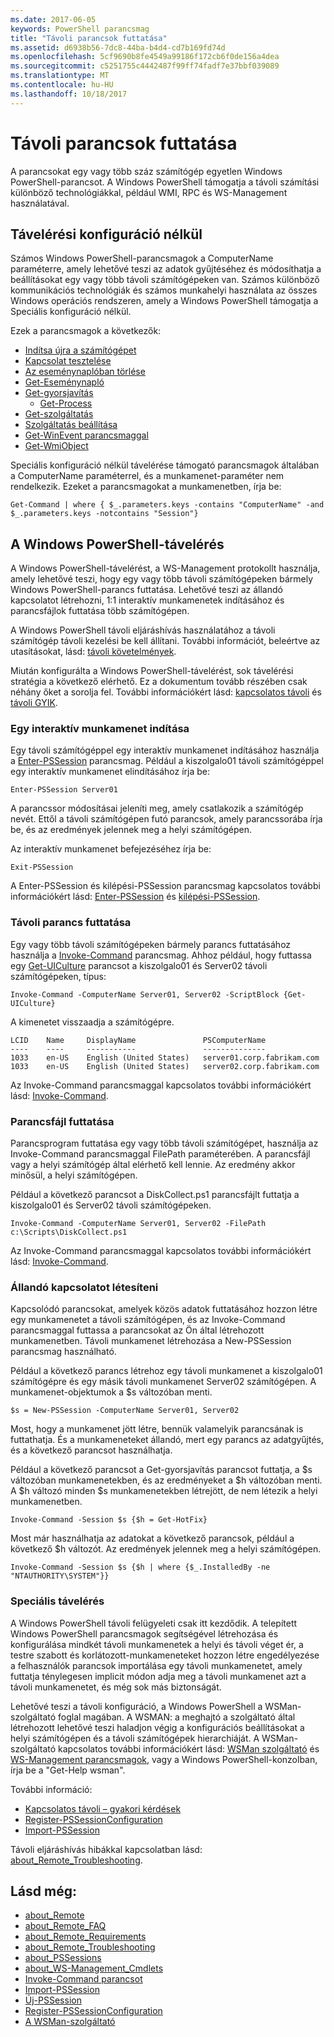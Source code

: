 ```yaml
---
ms.date: 2017-06-05
keywords: PowerShell parancsmag
title: "Távoli parancsok futtatása"
ms.assetid: d6938b56-7dc8-44ba-b4d4-cd7b169fd74d
ms.openlocfilehash: 5cf9690b8fe4549a99186f172cb6f0de156a4dea
ms.sourcegitcommit: c5251755c4442487f99ff74fadf7e37bbf039089
ms.translationtype: MT
ms.contentlocale: hu-HU
ms.lasthandoff: 10/18/2017
---
```

# <a name="running-remote-commands"></a>Távoli parancsok futtatása
A parancsokat egy vagy több száz számítógép egyetlen Windows PowerShell-parancsot. A Windows PowerShell támogatja a távoli számítási különböző technológiákkal, például WMI, RPC és WS-Management használatával.

## <a name="remoting-without-configuration"></a>Távelérési konfiguráció nélkül
Számos Windows PowerShell-parancsmagok a ComputerName paraméterre, amely lehetővé teszi az adatok gyűjtéséhez és módosíthatja a beállításokat egy vagy több távoli számítógépeken van. Számos különböző kommunikációs technológiák és számos munkahelyi használata az összes Windows operációs rendszeren, amely a Windows PowerShell támogatja a Speciális konfiguráció nélkül.

Ezek a parancsmagok a következők:
* [Indítsa újra a számítógépet](https://go.microsoft.com/fwlink/?LinkId=821625)
* [Kapcsolat tesztelése](https://go.microsoft.com/fwlink/?LinkId=821646)
* [Az eseménynaplóban törlése](https://go.microsoft.com/fwlink/?LinkId=821568)
* [Get-Eseménynapló](https://go.microsoft.com/fwlink/?LinkId=821585)
* [Get-gyorsjavítás](https://go.microsoft.com/fwlink/?LinkId=821586)
  - [Get-Process](https://go.microsoft.com/fwlink/?linkid=821590)
* [Get-szolgáltatás](https://go.microsoft.com/fwlink/?LinkId=821593)
* [Szolgáltatás beállítása](https://go.microsoft.com/fwlink/?LinkId=821633)
* [Get-WinEvent parancsmaggal](https://go.microsoft.com/fwlink/?linkid=821529)
* [Get-WmiObject](https://go.microsoft.com/fwlink/?LinkId=821595)

Speciális konfiguráció nélkül távelérése támogató parancsmagok általában a ComputerName paraméterrel, és a munkamenet-paraméter nem rendelkezik. Ezeket a parancsmagokat a munkamenetben, írja be:

```
Get-Command | where { $_.parameters.keys -contains "ComputerName" -and $_.parameters.keys -notcontains "Session"}
```

## <a name="windows-powershell-remoting"></a>A Windows PowerShell-távelérés
A Windows PowerShell-távelérést, a WS-Management protokollt használja, amely lehetővé teszi, hogy egy vagy több távoli számítógépeken bármely Windows PowerShell-parancs futtatása. Lehetővé teszi az állandó kapcsolatot létrehozni, 1:1 interaktív munkamenetek indításához és parancsfájlok futtatása több számítógépen.

A Windows PowerShell távoli eljáráshívás használatához a távoli számítógép távoli kezelési be kell állítani. További információt, beleértve az utasításokat, lásd: [távoli követelmények](https://technet.microsoft.com/en-us/library/dd315349.aspx).

Miután konfigurálta a Windows PowerShell-távelérést, sok távelérési stratégia a következő elérhető. Ez a dokumentum tovább részében csak néhány őket a sorolja fel. További információkért lásd: [kapcsolatos távoli](https://technet.microsoft.com/en-us/library/dd347744.aspx) és [távoli GYIK](https://technet.microsoft.com/en-us/library/dd347744.aspx).

### <a name="start-an-interactive-session"></a>Egy interaktív munkamenet indítása
Egy távoli számítógéppel egy interaktív munkamenet indításához használja a [Enter-PSSession](https://go.microsoft.com/fwlink/?LinkId=821477) parancsmag.
Például a kiszolgalo01 távoli számítógéppel egy interaktív munkamenet elindításához írja be:

```
Enter-PSSession Server01
```

A parancssor módosításai jeleníti meg, amely csatlakozik a számítógép nevét. Ettől a távoli számítógépen futó parancsok, amely parancssorába írja be, és az eredmények jelennek meg a helyi számítógépen.

Az interaktív munkamenet befejezéséhez írja be:

```
Exit-PSSession
```

A Enter-PSSession és kilépési-PSSession parancsmag kapcsolatos további információkért lásd: [Enter-PSSession](https://go.microsoft.com/fwlink/?LinkId=821477) és [kilépési-PSSession](https://go.microsoft.com/fwlink/?LinkID=821478).

### <a name="run-a-remote-command"></a>Távoli parancs futtatása
Egy vagy több távoli számítógépeken bármely parancs futtatásához használja a [Invoke-Command](https://go.microsoft.com/fwlink/?LinkId=821493) parancsmag.
Ahhoz például, hogy futtassa egy [Get-UICulture](https://go.microsoft.com/fwlink/?LinkId=821806) parancsot a kiszolgalo01 és Server02 távoli számítógépeken, típus:

```
Invoke-Command -ComputerName Server01, Server02 -ScriptBlock {Get-UICulture}
```

A kimenetet visszaadja a számítógépre.

```
LCID    Name     DisplayName               PSComputerName
----    ----     -----------               --------------
1033    en-US    English (United States)   server01.corp.fabrikam.com
1033    en-US    English (United States)   server02.corp.fabrikam.com
```
Az Invoke-Command parancsmaggal kapcsolatos további információkért lásd: [Invoke-Command](https://go.microsoft.com/fwlink/?LinkId=821493).

### <a name="run-a-script"></a>Parancsfájl futtatása
Parancsprogram futtatása egy vagy több távoli számítógépet, használja az Invoke-Command parancsmaggal FilePath paraméterében. A parancsfájl vagy a helyi számítógép által elérhető kell lennie. Az eredmény akkor minősül, a helyi számítógépen.

Például a következő parancsot a DiskCollect.ps1 parancsfájlt futtatja a kiszolgalo01 és Server02 távoli számítógépeken.

```
Invoke-Command -ComputerName Server01, Server02 -FilePath c:\Scripts\DiskCollect.ps1
```

Az Invoke-Command parancsmaggal kapcsolatos további információkért lásd: [Invoke-Command](https://go.microsoft.com/fwlink/?LinkId=821493).

### <a name="establish-a-persistent-connection"></a>Állandó kapcsolatot létesíteni
Kapcsolódó parancsokat, amelyek közös adatok futtatásához hozzon létre egy munkamenetet a távoli számítógépen, és az Invoke-Command parancsmaggal futtassa a parancsokat az Ön által létrehozott munkamenetben. Távoli munkamenet létrehozása a New-PSSession parancsmag használható.

Például a következő parancs létrehoz egy távoli munkamenet a kiszolgalo01 számítógépre és egy másik távoli munkamenet Server02 számítógépen. A munkamenet-objektumok a $s változóban menti.

```
$s = New-PSSession -ComputerName Server01, Server02
```

Most, hogy a munkamenet jött létre, bennük valamelyik parancsának is futtathatja. És a munkameneteket állandó, mert egy parancs az adatgyűjtés, és a következő parancsot használhatja.

Például a következő parancsot a Get-gyorsjavítás parancsot futtatja, a $s változóban munkamenetekben, és az eredményeket a $h változóban menti. A $h változó minden $s munkamenetekben létrejött, de nem létezik a helyi munkamenetben.

```
Invoke-Command -Session $s {$h = Get-HotFix}
```

Most már használhatja az adatokat a következő parancsok, például a következő $h változót. Az eredmények jelennek meg a helyi számítógépen.

```
Invoke-Command -Session $s {$h | where {$_.InstalledBy -ne "NTAUTHORITY\SYSTEM"}}
```

### <a name="advanced-remoting"></a>Speciális távelérés
A Windows PowerShell távoli felügyeleti csak itt kezdődik. A telepített Windows PowerShell parancsmagok segítségével létrehozása és konfigurálása mindkét távoli munkamenetek a helyi és távoli véget ér, a testre szabott és korlátozott-munkameneteket hozzon létre engedélyezése a felhasználók parancsok importálása egy távoli munkamenetet, amely futtatja ténylegesen implicit módon adja meg a távoli munkamenet azt a távoli munkamenetet, és még sok más biztonságát.

Lehetővé teszi a távoli konfiguráció, a Windows PowerShell a WSMan-szolgáltató foglal magában. A WSMAN: a meghajtó a szolgáltató által létrehozott lehetővé teszi haladjon végig a konfigurációs beállításokat a helyi számítógépen és a távoli számítógépek hierarchiáját.
A WSMan-szolgáltató kapcsolatos további információkért lásd: [WSMan szolgáltató](https://technet.microsoft.com/en-us/library/dd819476.aspx) és [WS-Management parancsmagok](https://technet.microsoft.com/en-us/library/dd819481.aspx), vagy a Windows PowerShell-konzolban, írja be a "Get-Help wsman".

További információ:
- [Kapcsolatos távoli – gyakori kérdések](https://technet.microsoft.com/en-us/library/dd315359.aspx)
- [Register-PSSessionConfiguration](https://go.microsoft.com/fwlink/?LinkId=821508)
- [Import-PSSession](https://go.microsoft.com/fwlink/?LinkId=821821)

Távoli eljáráshívás hibákkal kapcsolatban lásd: [about_Remote_Troubleshooting](https://technet.microsoft.com/en-us/library/dd347642.aspx).

## <a name="see-also"></a>Lásd még:
- [about_Remote](https://technet.microsoft.com/en-us/library/9b4a5c87-9162-4adf-bdfe-fbc80b9b8970)
- [about_Remote_FAQ](https://technet.microsoft.com/en-us/library/e23702fd-9415-4a98-9975-390a4d3adc42)
- [about_Remote_Requirements](https://technet.microsoft.com/en-us/library/da213949-134c-4741-b307-81f4492ba1bd)
- [about_Remote_Troubleshooting](https://technet.microsoft.com/en-us/library/2f890148-8578-49ed-85ea-79a489dd6317)
- [about_PSSessions](https://technet.microsoft.com/en-us/library/7a9b4e0e-fa1b-47b0-92f6-6e2995d70acb)
- [about_WS-Management_Cmdlets](https://technet.microsoft.com/en-us/library/6ed3370a-ea10-45a5-9493-696aeace27ed)
- [Invoke-Command parancsot](https://go.microsoft.com/fwlink/?LinkId=821493)
- [Import-PSSession](https://go.microsoft.com/fwlink/?LinkId=821821)
- [Új-PSSession](https://go.microsoft.com/fwlink/?LinkId=821498)
- [Register-PSSessionConfiguration](https://go.microsoft.com/fwlink/?LinkId=821508)
- [A WSMan-szolgáltató](https://technet.microsoft.com/en-us/library/66fe1241-e08f-49ca-832f-a84c33ca8735)
